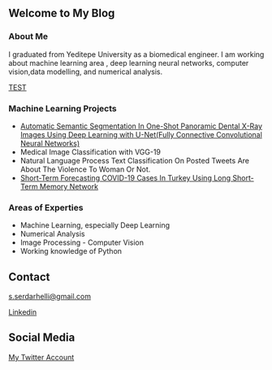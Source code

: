## Welcome to My Blog

### About Me

I graduated from Yeditepe University as a biomedical engineer. I am working about machine learning area , deep learning neural networks, computer vision,data modelling, and numerical analysis.



[ TEST ](/another-page.html)


### Machine Learning Projects

- [Automatic Semantic Segmentation In One-Shot Panoramic Dental X-Ray Images Using Deep Learning with U-Net(Fully Connective Convolutional Neural Networks)](https://github.com/SerdarHelli/Segmentation-of-Teeth-in-Panoramic-X-ray-Image-Using-U-Net)
- Medical Image Classification with VGG-19
- Natural Language Process Text Classification On Posted Tweets Are About The Violence To Woman Or Not.
- [Short-Term Forecasting COVID-19 Cases In Turkey Using Long Short-Term Memory Network](https://github.com/SerdarHelli/SHORT-TERM-FORECASTING-COVID-19-IN-TURKEY)



### Areas of Experties

- Machine Learning, especially Deep Learning
- Numerical Analysis
- Image Processing - Computer Vision
- Working knowledge of Python




## Contact 

[s.serdarhelli@gmail.com](mailto:s.serdarhelli@gmail.com)


[Linkedin](https://www.linkedin.com/in/selahattin-serdar-helli-85bb201a3/?originalSubdomain=tr)

## Social Media

[My Twitter Account](https://twitter.com/epitaph145)
